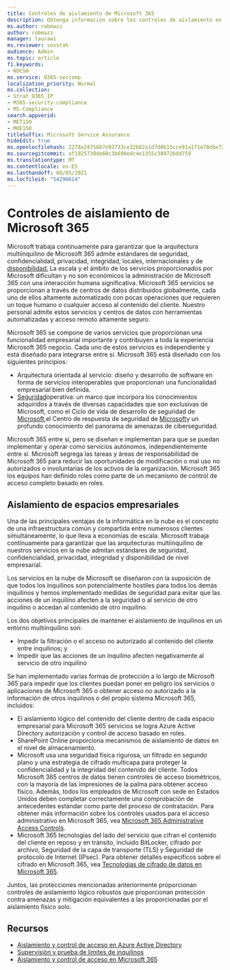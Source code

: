 ```yaml
---
title: Controles de aislamiento de Microsoft 365
description: Obtenga información sobre los controles de aislamiento en Microsoft 365
ms.author: robmazz
author: robmazz
manager: laurawi
ms.reviewer: sosstah
audience: Admin
ms.topic: article
f1.keywords:
- NOCSH
ms.service: O365-seccomp
localization_priority: Normal
ms.collection:
- Strat_O365_IP
- M365-security-compliance
- MS-Compliance
search.appverid:
- MET150
- MOE150
titleSuffix: Microsoft Service Assurance
hideEdit: true
ms.openlocfilehash: 2278a2475887e93733ce32b82a1d7d0b15cce91a1f1e70dbe72a6469bdd3e0b7
ms.sourcegitcommit: af1925730de60c3b698edc4e1355c38972bdd759
ms.translationtype: MT
ms.contentlocale: es-ES
ms.lasthandoff: 08/05/2021
ms.locfileid: "54290614"
---
```

# <a name="microsoft-365-isolation-controls"></a>Controles de aislamiento de Microsoft 365

Microsoft trabaja continuamente para garantizar que la arquitectura multiinquilino de Microsoft 365 admite estándares de seguridad, confidencialidad, privacidad, integridad, locales, internacionales y de [disponibilidad.](https://www.microsoft.com/trust-center/compliance/compliance-overview) La escala y el ámbito de los servicios proporcionados por Microsoft dificultan y no son económicos la administración de Microsoft 365 con una interacción humana significativa. Microsoft 365 servicios se proporcionan a través de centros de datos distribuidos globalmente, cada uno de ellos altamente automatizado con pocas operaciones que requieren un toque humano o cualquier acceso al contenido del cliente. Nuestro personal admite estos servicios y centros de datos con herramientas automatizadas y acceso remoto altamente seguro.

Microsoft 365 se compone de varios servicios que proporcionan una funcionalidad empresarial importante y contribuyen a toda la experiencia Microsoft 365 negocio. Cada uno de estos servicios es independiente y está diseñado para integrarse entre sí. Microsoft 365 está diseñado con los siguientes principios:

- Arquitectura orientada al servicio: diseño y desarrollo de software en forma de servicios interoperables que proporcionan una funcionalidad empresarial bien definida.
- [Seguridad](https://www.microsoft.com/securityengineering/osa)operativa: un marco que incorpora los conocimientos adquiridos a través de diversas capacidades que son exclusivas de Microsoft, como el Ciclo de vida de desarrollo de seguridad de [Microsoft,](https://www.microsoft.com/sdl/default.aspx)el Centro de respuesta de seguridad de [Microsoft](https://www.microsoft.com/msrc)y un profundo conocimiento del panorama de amenazas de ciberseguridad.

Microsoft 365 entre sí, pero se diseñan e implementan para que se puedan implementar y operar como servicios autónomos, independientemente entre sí. Microsoft segrega las tareas y áreas de responsabilidad de Microsoft 365 para reducir las oportunidades de modificación o mal uso no autorizados o involuntarias de los activos de la organización. Microsoft 365 los equipos han definido roles como parte de un mecanismo de control de acceso completo basado en roles.

## <a name="tenant-isolation"></a>Aislamiento de espacios empresariales

Una de las principales ventajas de la informática en la nube es el concepto de una infraestructura común y compartida entre numerosos clientes simultáneamente, lo que lleva a economías de escala. Microsoft trabaja continuamente para garantizar que las arquitecturas multiinquilino de nuestros servicios en la nube admitan estándares de seguridad, confidencialidad, privacidad, integridad y disponibilidad de nivel empresarial.

Los servicios en la nube de Microsoft se diseñaron con la suposición de que todos los inquilinos son potencialmente hostiles para todos los demás inquilinos y hemos implementado medidas de seguridad para evitar que las acciones de un inquilino afecten a la seguridad o al servicio de otro inquilino o accedan al contenido de otro inquilino.

Los dos objetivos principales de mantener el aislamiento de inquilinos en un entorno multiinquilino son:

- Impedir la filtración o el acceso no autorizado al contenido del cliente entre inquilinos; y
- Impedir que las acciones de un inquilino afecten negativamente al servicio de otro inquilino

Se han implementado varias formas de protección a lo largo de Microsoft 365 para impedir que los clientes puedan poner en peligro los servicios o aplicaciones de Microsoft 365 o obtener acceso no autorizado a la información de otros inquilinos o del propio sistema Microsoft 365, incluidos:

- El aislamiento lógico del contenido del cliente dentro de cada espacio empresarial para Microsoft 365 servicios se logra Azure Active Directory autorización y control de acceso basado en roles.
- SharePoint Online proporciona mecanismos de aislamiento de datos en el nivel de almacenamiento.
- Microsoft usa una seguridad física rigurosa, un filtrado en segundo plano y una estrategia de cifrado multicapa para proteger la confidencialidad y la integridad del contenido del cliente. Todos Microsoft 365 centros de datos tienen controles de acceso biométricos, con la mayoría de las impresiones de la palma para obtener acceso físico. Además, todos los empleados de Microsoft con sede en Estados Unidos deben completar correctamente una comprobación de antecedentes estándar como parte del proceso de contratación. Para obtener más información sobre los controles usados para el acceso administrativo en Microsoft 365, vea [Microsoft 365 Administrative Access Controls](assurance-administrative-access-controls-overview.md).
- Microsoft 365 tecnologías del lado del servicio que cifran el contenido del cliente en reposo y en tránsito, incluido BitLocker, cifrado por archivo, Seguridad de la capa de transporte (TLS) y Seguridad de protocolo de Internet (IPsec). Para obtener detalles específicos sobre el cifrado en Microsoft 365, vea [Tecnologías de cifrado de datos en Microsoft 365](/microsoft-365/compliance/office-365-encryption-in-the-microsoft-cloud-overview).

Juntos, las protecciones mencionadas anteriormente proporcionan controles de aislamiento lógico robustos que proporcionan protección contra amenazas y mitigación equivalentes a las proporcionadas por el aislamiento físico solo.

## <a name="resources"></a>Recursos

- [Aislamiento y control de acceso en Azure Active Directory](/microsoft-365/enterprise/microsoft-365-isolation-in-azure-active-directory)
- [Supervisión y prueba de límites de inquilinos](assurance-monitoring-and-testing.md)
- [Aislamiento y control de acceso en Microsoft 365](/microsoft-365/enterprise/microsoft-365-isolation-in-microsoft-365)
